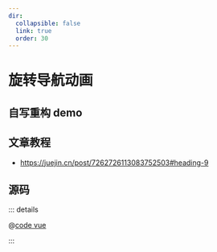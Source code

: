 ```yaml
---
dir:
  collapsible: false
  link: true
  order: 30
---
```


<script setup>
import RotatingNavigationAnimation from "@docs/50projects50days-vue3/03-rotating-navigation-animation/rotating-navigation-animation.vue";
</script>

# 旋转导航动画

## 自写重构 demo

<RotatingNavigationAnimation />

## 文章教程

- https://juejin.cn/post/7262726113083752503#heading-9

## 源码

::: details

@[code vue](./rotating-navigation-animation.vue)

:::
